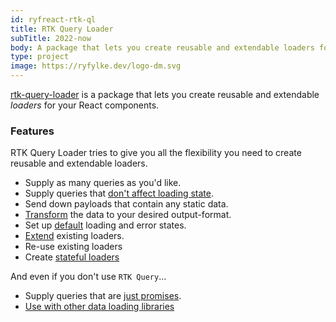 ```yaml
---
id: ryfreact-rtk-ql
title: RTK Query Loader
subTitle: 2022-now
body: A package that lets you create reusable and extendable loaders for your React components.
type: project
image: https://ryfylke.dev/logo-dm.svg
---
```


[rtk-query-loader](https://github.com/ryfylke-react-as/rtk-query-loader#readme) is a package that lets you create reusable and extendable _loaders_ for your React components.

### Features

RTK Query Loader tries to give you all the flexibility you need to create reusable and extendable loaders.

- Supply as many queries as you'd like.
- Supply queries that [don't affect loading state](https://rtk-query-loader.ryfylke.dev/features/defer-queries/).
- Send down payloads that contain any static data.
- [Transform](https://rtk-query-loader.ryfylke.dev/Features/transforming) the data to your desired output-format.
- Set up [default](https://rtk-query-loader.ryfylke.dev/Quick%20Guide/extend-loader) loading and error states.
- [Extend](https://rtk-query-loader.ryfylke.dev/Features/extending) existing loaders.
- Re-use existing loaders
- Create [stateful loaders](https://rtk-query-loader.ryfylke.dev/Features/stateful-loader)

And even if you don't use `RTK Query`...

- Supply queries that are [just promises](https://rtk-query-loader.ryfylke.dev/Exports/use-create-query).
- [Use with other data loading libraries](https://rtk-query-loader.ryfylke.dev/Features/other-libs)
